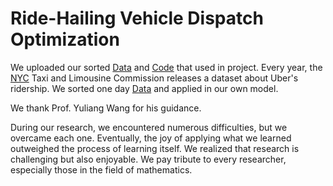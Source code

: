 # Ride-Hailing Vehicle Dispatch Optimization 
We uploaded our sorted [Data](https://github.com/Yjayshy/AY25_OR4023_Ride-Hailing-Vehicle-Dispatch-Optimization/tree/main/Data) and [Code](https://github.com/Yjayshy/AY25_OR4023_Ride-Hailing-Vehicle-Dispatch-Optimization/tree/main/Code) that used in project.
Every year, the [NYC](https://www.nyc.gov/site/tlc/about/tlc-trip-record-data.page) Taxi and Limousine Commission releases a dataset about Uber's ridership. We sorted one day [Data](https://github.com/Yjayshy/AY25_OR4023_Ride-Hailing-Vehicle-Dispatch-Optimization/tree/main/Data) and applied in our own model.

We thank Prof. Yuliang Wang for his guidance.

During our research, we encountered numerous difficulties, but we overcame each one. Eventually, the joy of applying what we learned outweighed the process of learning itself. We realized that research is challenging but also enjoyable. We pay tribute to every researcher, especially those in the field of mathematics. 
